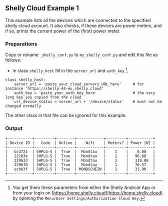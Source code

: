 ## Shelly Cloud Example 1

This example lists all the devices which are connected to the specified shelly cloud account.
It also checks, if these devices are power meters, and if so, prints the current power of the (first) power meter.

### Preparations
Copy or rename `_shelly_conf.py` to `my_shelly_conf.py` and edit this file as follows:
- in class `shelly_host` fill in the `server_url` and `auth_key` [^1].
```
class shelly_host:
    server_url = 'paste_your_cloud_servers_URL_here'     # for instance 'https://shelly-44-eu.shelly.cloud'
    auth_key = 'paste_your_auth_key_here'                # the very long key you copied from the cloud
    url_device_status = server_url + '/device/status'    # must not be changed normally
```
The other class in that file can be ignored for this example.

### Output
```
+-----------+---------+--------+------------+---------+-----------+
| Device ID |   Code  | Online |    Wifi    | Meters? | Power [W] |
+-----------+---------+--------+------------+---------+-----------+
|   bc3721  | SHPLG-S |  True  |  Mondtau   |    1    |    0.00   |
|   22183e  | SHPLG-S |  True  |  Mondtau   |    1    |   96.68   |
|   22962d  | SHPLG-S |  True  |  Mondtau   |    1    |   119.86  |
|   2296f0  | SHPLG-S |  True  |  Mondtau   |    1    |   70.57   |
|   ecb83f  | SHPLG-S |  True  | MONDSCHEIN |    1    |   31.90   |
+-----------+---------+--------+------------+---------+-----------+
```

[^1]:You get them these parameters from either the Shelly Android App or from your login on [https://home.shelly.cloud](https://home.shelly.cloud) by opening the `Menu/User Settings/Authorization Cloud Key`.
